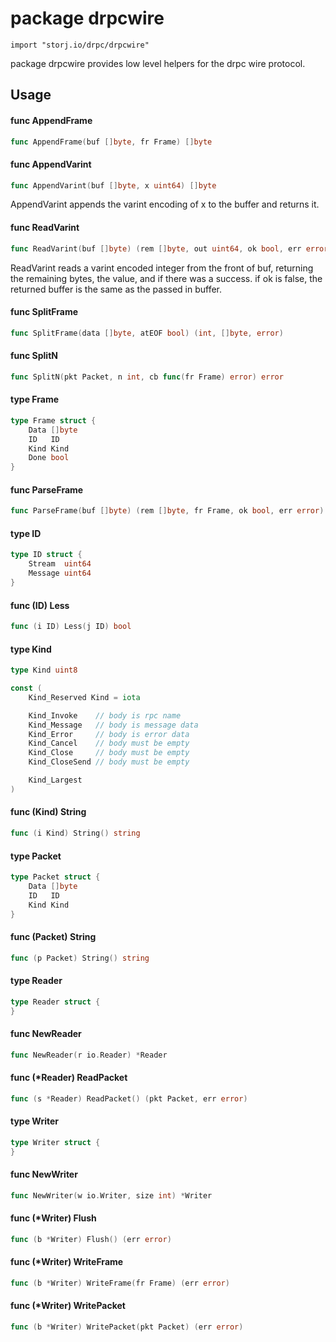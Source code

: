 # package drpcwire

`import "storj.io/drpc/drpcwire"`

package drpcwire provides low level helpers for the drpc wire protocol.

## Usage

#### func  AppendFrame

```go
func AppendFrame(buf []byte, fr Frame) []byte
```

#### func  AppendVarint

```go
func AppendVarint(buf []byte, x uint64) []byte
```
AppendVarint appends the varint encoding of x to the buffer and returns it.

#### func  ReadVarint

```go
func ReadVarint(buf []byte) (rem []byte, out uint64, ok bool, err error)
```
ReadVarint reads a varint encoded integer from the front of buf, returning the
remaining bytes, the value, and if there was a success. if ok is false, the
returned buffer is the same as the passed in buffer.

#### func  SplitFrame

```go
func SplitFrame(data []byte, atEOF bool) (int, []byte, error)
```

#### func  SplitN

```go
func SplitN(pkt Packet, n int, cb func(fr Frame) error) error
```

#### type Frame

```go
type Frame struct {
	Data []byte
	ID   ID
	Kind Kind
	Done bool
}
```


#### func  ParseFrame

```go
func ParseFrame(buf []byte) (rem []byte, fr Frame, ok bool, err error)
```

#### type ID

```go
type ID struct {
	Stream  uint64
	Message uint64
}
```


#### func (ID) Less

```go
func (i ID) Less(j ID) bool
```

#### type Kind

```go
type Kind uint8
```


```go
const (
	Kind_Reserved Kind = iota

	Kind_Invoke    // body is rpc name
	Kind_Message   // body is message data
	Kind_Error     // body is error data
	Kind_Cancel    // body must be empty
	Kind_Close     // body must be empty
	Kind_CloseSend // body must be empty

	Kind_Largest
)
```

#### func (Kind) String

```go
func (i Kind) String() string
```

#### type Packet

```go
type Packet struct {
	Data []byte
	ID   ID
	Kind Kind
}
```


#### func (Packet) String

```go
func (p Packet) String() string
```

#### type Reader

```go
type Reader struct {
}
```


#### func  NewReader

```go
func NewReader(r io.Reader) *Reader
```

#### func (*Reader) ReadPacket

```go
func (s *Reader) ReadPacket() (pkt Packet, err error)
```

#### type Writer

```go
type Writer struct {
}
```


#### func  NewWriter

```go
func NewWriter(w io.Writer, size int) *Writer
```

#### func (*Writer) Flush

```go
func (b *Writer) Flush() (err error)
```

#### func (*Writer) WriteFrame

```go
func (b *Writer) WriteFrame(fr Frame) (err error)
```

#### func (*Writer) WritePacket

```go
func (b *Writer) WritePacket(pkt Packet) (err error)
```
